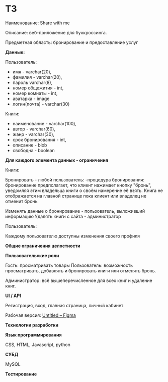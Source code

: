 # ТЗ

Наименование: Share with me 

Описание: веб-приложение для буккроссинга.  

Предметная область: бронирование и предоставление услуг

**Данные:** 

Пользователь:

- имя - varchar(20),
- фамилия - varchar(20),
- пароль varchar(8),
- номер общежития - int,
- номер комнаты - int,
- аватарка - image
- логин(почта) - varchar(30)

Книги: 

- наименование - varchar(100),
- автор - varchar(60),
- жанр - varchar(30),
- срок бронирования - int,
- описание - blob
- свободна - boolean

**Для каждого элемента данных - ограничения** 

Книги:

Бронировать - любой пользователь: 
        -процедура бронирования: бронирование предполагает, что клиент нажимает кнопку "бронь", уведомляя этим владельца книги о своём намерение её взять. Книга не отображается на главной странице пока клиент или владелец не отменит бронь 

Изменять данные о бронирование - пользователь, выложивший информацию
Удалять книги с сайта - администратор

Пользователь: 

Каждому пользователю доступны изменения своего профиля 

**Общие ограничения целостности** 

**Пользовательские роли** 

Гость: просматривать товары
Пользователь: возможность просматривать, добавлять и бронировать книги или отменять бронь. 

Администратор: всё вышеперечисленное для всех книг и удаление книг.

**UI / API** 

Регистрация, вход, главная страница, личный кабинет

Рабочая версия: [Untitled – Figma](https://www.figma.com/file/4gGHblh6UenNoHoNugYuUj/Untitled?node-id=0%3A1) 

**Технологии разработки** 

**Язык программирования**

CSS, HTML, Javascript, python 

**СУБД** 

MySQL

**Тестирование**

